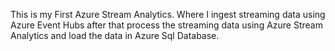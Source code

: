 This is my First Azure Stream Analytics.
Where I ingest streaming data using Azure Event Hubs after that process the streaming data using Azure Stream Analytics and load the data in Azure Sql Database.
